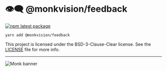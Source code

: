# 👁️‍🗨️ @monkvision/feedback

[![npm latest package](https://img.shields.io/npm/v/@monkvision/feedback/latest.svg)](https://www.npmjs.com/package/@monkvision/feedback)

```yarn
yarn add @monkvision/feedback
```

This project is licensed under the BSD-3-Clause-Clear license. See the [LICENSE](LICENSE) file for more info.

---

![Monk banner](https://raw.githubusercontent.com/monkvision/monkjs/main/assets/banner.png)
